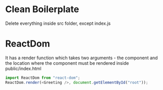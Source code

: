 # Clean Boilerplate

Delete everything inside src folder, except index.js

# ReactDom

It has a render function which takes two arguments - the component and the location where the component must be rendered inside public/index.html

```javascript
import ReactDom from "react-dom";
ReactDom.render(<Greeting />, document.getElementById("root"));
```
